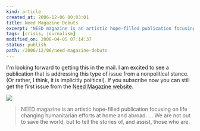 ```yaml
---
kind: article
created_at: 2006-12-06 00:03:01
title: Need Magazine Debuts
excerpt: "NEED magazine is an artistic hope-filled publication focusing on life changing humanitarian efforts at home and abroad. ... We are not out to save the world, but to tell the stories of, and assist, those who are."
tags: [crisis, journalism]
modified_on: 2008-04-05 07:14:37
status: publish 
path: /2006/12/06/need-magazine-debuts
---
```


I'm looking forward to getting this in the mail. I am excited to see a publication that is addressing this type of issue from a nonpolitical stance. (Or rather, I think, it is implicitly political). If you subscribe now you can still get the first issue from the <a href="http://www.needmagazine.com/" title="Need Magazine website">Need Magazine website</a>. </p>
<img alt=" " src="/static/images/premierecover.jpg" />

<blockquote class="large">NEED magazine is an artistic hope-filled publication focusing on life changing humanitarian efforts at home and abroad. ... We are not out to save the world, but to tell the stories of, and assist, those who are.</blockquote>